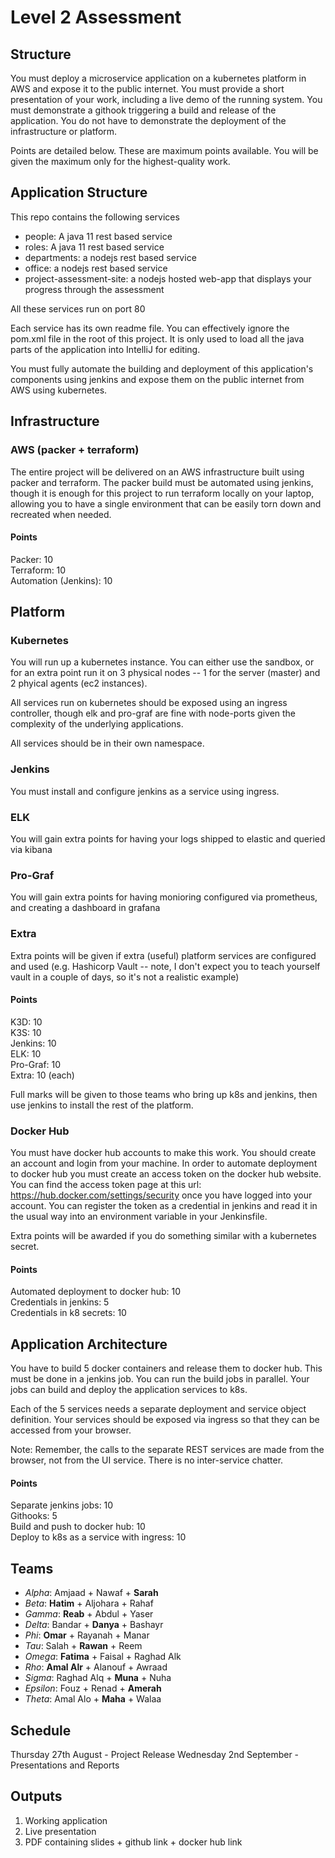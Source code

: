 # Level 2 Assessment

## Structure
You must deploy a microservice application on a kubernetes platform in AWS and expose it to the public internet. You must provide a short presentation of your work, including a live demo of the running system. You must demonstrate a githook triggering a build and release of the application. You do not have to demonstrate the deployment of the infrastructure or platform.

Points are detailed below. 
These are maximum points available. 
You will be given the maximum only for the highest-quality work.

## Application Structure

This repo contains the following services
- people: A java 11 rest based service
- roles: A java 11 rest based service
- departments: a nodejs rest based service
- office: a nodejs rest based service
- project-assessment-site: a nodejs hosted web-app that displays your progress through the assessment

All these services run on port 80

Each service has its own readme file. 
You can effectively ignore the pom.xml file in the root of this project. 
It is only used to load all the java parts of the application into IntelliJ for editing. 

You must fully automate the building and deployment of this application's components using jenkins and expose them on the public internet from AWS using kubernetes.


## Infrastructure
### AWS (packer + terraform)
The entire project will be delivered on an AWS infrastructure built using packer and terraform. 
The packer build must be automated using jenkins, though it is enough for this project to run terraform locally on your laptop, allowing you to have a single environment that can be easily torn down and recreated when needed.

#### Points
Packer: 10  
Terraform: 10  
Automation (Jenkins): 10  

## Platform

### Kubernetes
You will run up a kubernetes instance. 
You can either use the sandbox, or for an extra point run it on 3 physical nodes -- 1 for the server (master) and 2 phyical agents (ec2 instances).

All services run on kubernetes should be exposed using an ingress controller, though elk and pro-graf are fine with node-ports given the complexity of the underlying applications.

All services should be in their own namespace.

### Jenkins 
You must install and configure jenkins as a service using ingress.

### ELK
You will gain extra points for having your logs shipped to elastic and queried via kibana

### Pro-Graf
You will gain extra points for having monioring configured via prometheus, and creating a dashboard in grafana

### Extra
Extra points will be given if extra (useful) platform services are configured and used (e.g. Hashicorp Vault -- note, I don't expect you to teach yourself vault in a couple of days, so it's not a realistic example)

#### Points
K3D: 10  
K3S: 10  
Jenkins: 10  
ELK: 10  
Pro-Graf: 10  
Extra: 10 (each)

Full marks will be given to those teams who bring up k8s and jenkins, then use jenkins to install the rest of the platform.

### Docker Hub
You must have docker hub accounts to make this work. 
You should create an account and login from your machine. 
In order to automate deployment to docker hub you must create an access token on the docker hub website. 
You can find the access token page at this url: https://hub.docker.com/settings/security once you have logged into your account.
You can register the token as a credential in jenkins and read it in the usual way into an environment variable in your Jenkinsfile.

Extra points will be awarded if you do something similar with a kubernetes secret.

#### Points
Automated deployment to docker hub: 10  
Credentials in jenkins: 5  
Credentials in k8 secrets: 10  

## Application Architecture
You have to build 5 docker containers and release them to docker hub. 
This must be done in a jenkins job. 
You can run the build jobs in parallel. 
Your jobs can build and deploy the application services to k8s.

Each of the 5 services needs a separate deployment and service object definition. 
Your services should be exposed via ingress so that they can be accessed from your browser.

Note: Remember, the calls to the separate REST services are made from the browser, not from the UI service. 
There is no inter-service chatter.

#### Points
Separate jenkins jobs: 10  
Githooks: 5  
Build and push to docker hub: 10  
Deploy to k8s as a service with ingress: 10  

## Teams
* *Alpha*: Amjaad + Nawaf + **Sarah**
* *Beta*: **Hatim** + Aljohara + Rahaf
* *Gamma*: **Reab** + Abdul + Yaser
* *Delta*: Bandar + **Danya** + Bashayr
* *Phi*: **Omar** + Rayanah + Manar
* *Tau*: Salah + **Rawan** + Reem
* *Omega*: **Fatima** + Faisal + Raghad Alk
* *Rho*: **Amal Alr** + Alanouf + Awraad
* *Sigma*: Raghad Alq + **Muna** + Nuha
* *Epsilon*: Fouz + Renad + **Amerah**
* *Theta*: Amal Alo + **Maha** + Walaa

## Schedule
Thursday 27th August - Project Release
Wednesday 2nd September - Presentations and Reports

## Outputs
1. Working application
2. Live presentation
3. PDF containing slides + github link + docker hub link
